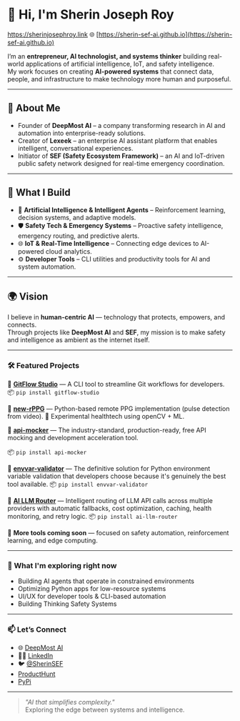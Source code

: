 # 👋 Hi, I'm Sherin Joseph Roy  
https://sherinjosephroy.link
🌐 [https://sherin-sef-ai.github.io](https://sherin-sef-ai.github.io)  

I’m an **entrepreneur, AI technologist, and systems thinker** building real-world applications of artificial intelligence, IoT, and safety intelligence.  
My work focuses on creating **AI-powered systems** that connect data, people, and infrastructure to make technology more human and purposeful.  

---

## 🚀 About Me  
- Founder of **DeepMost AI** – a company transforming research in AI and automation into enterprise-ready solutions.  
- Creator of **Lexeek** – an enterprise AI assistant platform that enables intelligent, conversational experiences.  
- Initiator of **SEF (Safety Ecosystem Framework)** – an AI and IoT-driven public safety network designed for real-time emergency coordination.  

---

## 🧠 What I Build  
- 🤖 **Artificial Intelligence & Intelligent Agents** – Reinforcement learning, decision systems, and adaptive models.  
- 🛡️ **Safety Tech & Emergency Systems** – Proactive safety intelligence, emergency routing, and predictive alerts.  
- 🌐 **IoT & Real-Time Intelligence** – Connecting edge devices to AI-powered cloud analytics.  
- ⚙️ **Developer Tools** – CLI utilities and productivity tools for AI and system automation.  

---

## 🌍 Vision  
I believe in **human-centric AI** — technology that protects, empowers, and connects.  
Through projects like **DeepMost AI** and **SEF**, my mission is to make safety and intelligence as ambient as the internet itself.  


---

### 🛠️ Featured Projects

🔧 **[GitFlow Studio](https://github.com/Sherin-SEF-AI/GitFlow-Studio)** — A CLI tool to streamline Git workflows for developers.  
📦 `pip install gitflow-studio`

🧬 **[new-rPPG](https://github.com/Sherin-SEF-AI/new-rPPG)** — Python-based remote PPG implementation (pulse detection from video). 
🎯 Experimental healthtech using openCV + ML.

🔧 **[api-mocker](https://github.com/Sherin-SEF-AI/api-mocker)** —  The industry-standard, production-ready, free API mocking and development acceleration tool.

📦 `pip install api-mocker`

🔧 **[envvar-validator](https://github.com/Sherin-SEF-AI/envvar-validator)** —  The definitive solution for Python environment variable validation that developers choose because it's genuinely the best tool available.
📦 `pip install envvar-validator`

🔧 **[AI LLM Router](https://github.com/Sherin-SEF-AI/llm-router)** —  Intelligent routing of LLM API calls across multiple providers with automatic fallbacks, cost optimization, caching, health monitoring, and retry logic.
📦 `pip install ai-llm-router`


🔐 **More tools coming soon** — focused on safety automation, reinforcement learning, and edge computing.

---

### 🌱 What I'm exploring right now
- Building AI agents that operate in constrained environments
- Optimizing Python apps for low-resource systems
- UI/UX for developer tools & CLI-based automation
- Building Thinking Safety Systems

---

### 📫 Let’s Connect

- 🌐 [DeepMost AI](https://deepmostai.com/)
- 🧑‍💼 [LinkedIn](https://linkedin.com/in/sherin-roy-deepmost)
- 🐦 [@SherinSEF](https://x.com/SherinSEF)
- [ProductHunt](https://www.producthunt.com/products/gitflowstudio?launch=gitflowstudio)
- [PyPi](https://pypi.org/user/joai22/)
---

> *"AI that simplifies complexity."*  
> Exploring the edge between systems and intelligence.

